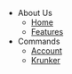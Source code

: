 - About Us
    - [Home](README.md "Home | KUtils Docs")
    - [Features](Features.md "Features | KUtils Docs")
- Commands
    - [Account](Account.md "Account Commands | KUtils Docs")
    - [Krunker](Krunker.md "Krunker Commands | KUtils Docs")
